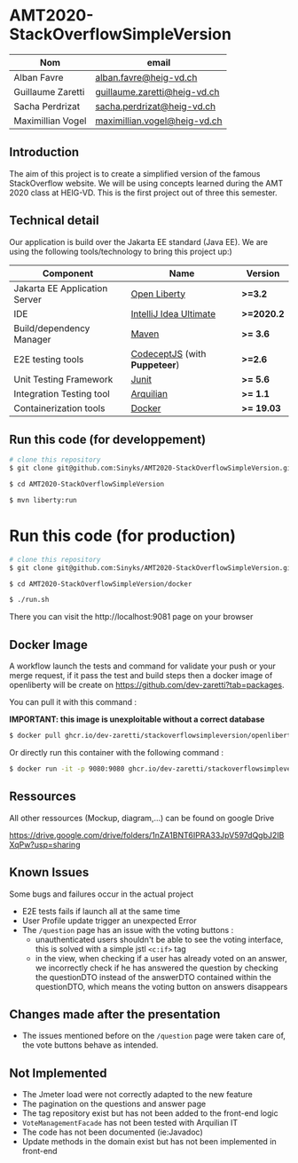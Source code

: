 # AMT2020-StackOverflowSimpleVersion

| Nom               | email                        |
| ----------------- | ---------------------------- |
| Alban Favre       | alban.favre@heig-vd.ch       |
| Guillaume Zaretti | guillaume.zaretti@heig-vd.ch |
| Sacha Perdrizat   | sacha.perdrizat@heig-vd.ch   |
| Maximillian Vogel | maximillian.vogel@heig-vd.ch  |



## Introduction

The aim of this project is to create a simplified version of the famous StackOverflow website. We will be using concepts learned during the AMT 2020 class at HEIG-VD. This is the first project out of three this semester.

## Technical detail

Our application is build over the Jakarta EE standard (Java EE). We are using the following tools/technology to bring this project up:)

| Component                     | Name                                                      | Version      |
| ----------------------------- | --------------------------------------------------------- | ------------ |
| Jakarta EE Application Server | [Open Liberty](openliberty.io/)                           | __>=3.2__    |
| IDE                           | [IntelliJ Idea Ultimate](https://www.jetbrains.com/idea/) | __>=2020.2__ |
| Build/dependency Manager      | [Maven](https://maven.apache.org/)                        | __>= 3.6__   |
| E2E testing tools             | [CodeceptJS](codecept.io/) (with **Puppeteer**)           | __>=2.6__    |
| Unit Testing Framework        | [Junit](https://junit.org/junit5/)                        | __>= 5.6__   |
| Integration Testing tool      | [Arquilian](http://arquillian.org/)                       | __>= 1.1__   |
| Containerization tools        | [Docker](https://www.docker.com/)                         | __>= 19.03__ |

## Run this code (for developpement)

```bash
# clone this repository
$ git clone git@github.com:Sinyks/AMT2020-StackOverflowSimpleVersion.git

$ cd AMT2020-StackOverflowSimpleVersion

$ mvn liberty:run
```

# Run this code (for production)

```bash
# clone this repository
$ git clone git@github.com:Sinyks/AMT2020-StackOverflowSimpleVersion.git

$ cd AMT2020-StackOverflowSimpleVersion/docker

$ ./run.sh
```

There you can visit the http://localhost:9081 page on your browser

## Docker Image

A workflow launch the tests and command for validate your push or your merge request, if it pass the test and build steps then a docker image of openliberty will be create on https://github.com/dev-zaretti?tab=packages.

You can pull it with this command : 

__IMPORTANT: this image is unexploitable without a correct database__ 

```bash
$ docker pull ghcr.io/dev-zaretti/stackoverflowsimpleversion/openliberty:latest
```

Or directly run this container with the following command :

```bash
$ docker run -it -p 9080:9080 ghcr.io/dev-zaretti/stackoverflowsimpleversion/openliberty:latest
```

## Ressources

All other ressources (Mockup, diagram,...) can be found on google Drive

https://drive.google.com/drive/folders/1nZA1BNT6IPRA33JpV597dQgbJ2IBXqPw?usp=sharing

## Known Issues

Some bugs and failures occur in the actual project

- E2E tests fails if launch all at the same time
- User Profile update trigger an unexpected Error
- The ``/question`` page has an issue with the voting buttons :
  * unauthenticated users shouldn't be able to see the voting interface, this is solved with a simple jstl ``<c:if>`` tag
  * in the view, when checking if a user has already voted on an answer, we incorrectly check if he has answered the question by checking the questionDTO instead of the answerDTO contained within the questionDTO, which means the voting button on answers disappears

## Changes made after the presentation

- The issues mentioned before on the ``/question`` page were taken care of, the vote buttons behave as intended.

## Not Implemented

- The Jmeter load were not correctly adapted to the new feature
- The pagination on the questions and answer page
- The tag repository exist but has not been added to the front-end logic
- ``VoteManagementFacade`` has not been tested with Arquilian IT
- The code has not been documented (ie:Javadoc)
- Update methods in the domain exist but has not been implemented in front-end

